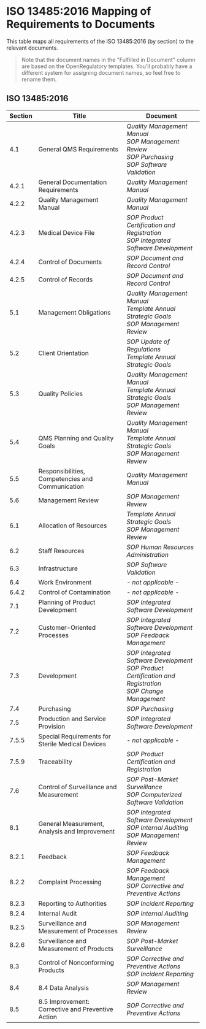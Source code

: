 # ISO 13485:2016 Mapping of Requirements to Documents

This table maps all requirements of the ISO 13485:2016 (by section) to the relevant documents.

> Note that the document names in the "Fulfilled in Document" column are based on the OpenRegulatory
> templates. You'll probably have a different system for assigning document names, so feel free to rename
> them.

## **ISO 13485:2016**

| Section | Title                                             | Document                                                                                                         |
|---------|---------------------------------------------------|------------------------------------------------------------------------------------------------------------------|
| 4.1     | General QMS Requirements                          | *Quality Management Manual*<br>*SOP Management Review*<br>*SOP Purchasing*<br>*SOP Software Validation*          |
| 4.2.1   | General Documentation Requirements                | *Quality Management Manual*                                                                                      |
| 4.2.2   | Quality Management Manual                         | *Quality Management Manual*                                                                                      |
| 4.2.3   | Medical Device File                               | *SOP Product Certification and Registration*<br>*SOP Integrated Software Development*                            |
| 4.2.4   | Control of Documents                              | *SOP Document and Record Control*                                                                                |
| 4.2.5   | Control of Records                                | *SOP Document and Record Control*                                                                                |
| 5.1     | Management Obligations                            | *Quality Management Manual*<br>*Template Annual Strategic Goals*<br>*SOP Management Review*                      |
| 5.2     | Client Orientation                                | *SOP Update of Regulations*<br>*Template Annual Strategic Goals*                                                 |
| 5.3     | Quality Policies                                  | *Quality Management Manual*<br>*Template Annual Strategic Goals*<br>*SOP Management Review*                      |
| 5.4     | QMS Planning and Quality Goals                    | *Quality Management Manual*<br>*Template Annual Strategic Goals*<br>*SOP Management Review*                      |
| 5.5     | Responsibilities, Competencies and Communication  | *Quality Management Manual*                                                                                      |
| 5.6     | Management Review                                 | *SOP Management Review*                                                                                          |
| 6.1     | Allocation of Resources                           | *Template Annual Strategic Goals*<br>*SOP Management Review*                                                     |
| 6.2     | Staff Resources                                   | *SOP Human Resources Administration*                                                                             |
| 6.3     | Infrastructure                                    | *SOP Software Validation*                                                                                        |
| 6.4     | Work Environment                                  | *\- not applicable \-*                                                                                           |
| 6.4.2   | Control of Contamination                          | *\- not applicable \-*                                                                                           |
| 7.1     | Planning of Product Development                   | *SOP Integrated Software Development*                                                                            |
| 7.2     | Customer-Oriented Processes                       | *SOP Integrated Software Development*<br>*SOP Feedback Management*                                               |
| 7.3     | Development                                       | *SOP Integrated Software Development*<br>*SOP Product Certification and Registration*<br>*SOP Change Management* |
| 7.4     | Purchasing                                        | *SOP Purchasing*                                                                                                 |
| 7.5     | Production and Service Provision                  | *SOP Integrated Software Development*                                                                            |
| 7.5.5   | Special Requirements for Sterile Medical Devices  | *\- not applicable \-*                                                                                           |
| 7.5.9   | Traceability                                      | *SOP Product Certification and Registration*                                                                     |
| 7.6     | Control of Surveillance and Measurement           | *SOP Post-Market Surveillance*<br>*SOP Computerized Software Validation*                                         |
| 8.1     | General Measurement, Analysis and Improvement     | *SOP Integrated Software Development*<br>*SOP Internal Auditing*<br>*SOP Management Review*                      |
| 8.2.1   | Feedback                                          | *SOP Feedback Management*                                                                                        |
| 8.2.2   | Complaint Processing                              | *SOP Feedback Management*<br>*SOP Corrective and Preventive Actions*                                             |
| 8.2.3   | Reporting to Authorities                          | *SOP Incident Reporting*                                                                                         |
| 8.2.4   | Internal Audit                                    | *SOP Internal Auditing*                                                                                          |
| 8.2.5   | Surveillance and Measurement of Processes         | *SOP Management Review*                                                                                          |
| 8.2.6   | Surveillance and Measurement of Products          | *SOP Post-Market Surveillance*                                                                                   |
| 8.3     | Control of Nonconforming Products                 | *SOP Corrective and Preventive Actions*<br>*SOP Incident Reporting*                                              |
| 8.4     | 8.4 Data Analysis                                 | *SOP Management Review*                                                                                          |
| 8.5     | 8.5 Improvement: Corrective and Preventive Action | *SOP Corrective and Preventive Actions*                                                                          |
